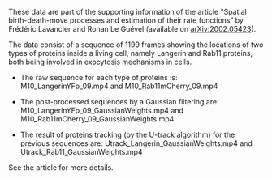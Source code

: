 These data are part of the supporting information of the article "Spatial birth-death-move processes and estimation of their rate functions” by Frédéric Lavancier and Ronan Le Guével (available on  <a href="https://arxiv.org/abs/2002.05423">arXiv:2002.05423</a>).

The data consist of a sequence of 1199 frames showing the locations of two types of proteins inside a living cell, namely Langerin and Rab11 proteins, both being involved in exocytosis mechanisms in cells.

- The raw sequence for each type of proteins is: M10_LangerinYFp_09.mp4 and M10_Rab11mCherry_09.mp4

- The post-processed sequences by a Gaussian filtering are: M10_LangerinYFp_09_GaussianWeights.mp4 and M10_Rab11mCherry_09_GaussianWeights.mp4

- The result of proteins tracking (by the U-track algorithm) for the previous sequences are: Utrack_Langerin_GaussianWeights.mp4 and Utrack_Rab11_GaussianWeights.mp4
  
See the article for more details.
